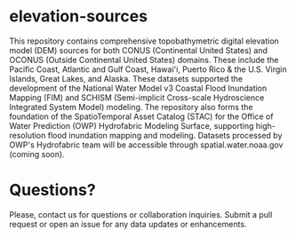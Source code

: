 # elevation-sources

This repository contains comprehensive topobathymetric digital elevation model (DEM) sources for both CONUS (Continental United States) and OCONUS (Outside Continental United States) domains. These include the Pacific Coast, Atlantic and Gulf Coast, Hawai'i, Puerto Rico & the U.S. Virgin Islands, Great Lakes, and Alaska. These datasets supported the development of the National Water Model v3 Coastal Flood Inundation Mapping (FIM) and SCHISM (Semi-implicit Cross-scale Hydroscience Integrated System Model) modeling. The repository also forms the foundation of the SpatioTemporal Asset Catalog (STAC) for the Office of Water Prediction (OWP) Hydrofabric Modeling Surface, supporting high-resolution flood inundation mapping and modeling. Datasets processed by OWP's Hydrofabric team will be accessible through spatial.water.noaa.gov (coming soon). 

# Questions?
Please, contact us for questions or collaboration inquiries. Submit a pull request or open an issue for any data updates or enhancements.

